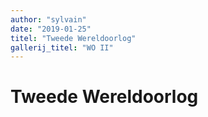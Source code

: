 ```yaml
---
author: "sylvain"
date: "2019-01-25"
titel: "Tweede Wereldoorlog"
gallerij_titel: "WO II"
---
```

# Tweede Wereldoorlog

 

